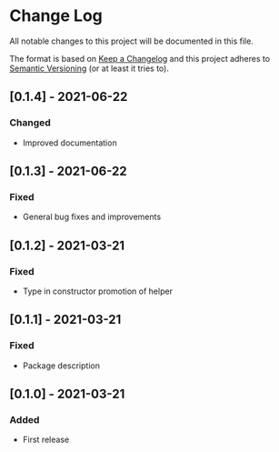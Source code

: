 # Change Log
All notable changes to this project will be documented in this file.

The format is based on [Keep a Changelog](http://keepachangelog.com/)
and this project adheres to [Semantic Versioning](http://semver.org/) (or at least it tries to).

## [0.1.4] - 2021-06-22
### Changed
- Improved documentation

## [0.1.3] - 2021-06-22
### Fixed
- General bug fixes and improvements

## [0.1.2] - 2021-03-21
### Fixed
- Type in constructor promotion of helper

## [0.1.1] - 2021-03-21
### Fixed
- Package description

## [0.1.0] - 2021-03-21
### Added
- First release
